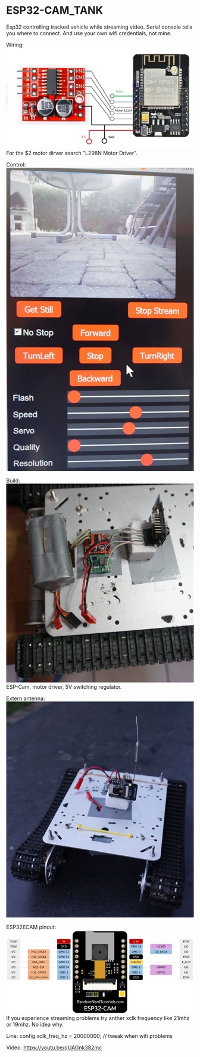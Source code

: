 # ESP32-CAM_TANK

Esp32 controlling tracked vehicle while streaming video.
Serial console tells you where to connect. And use your own wifi credentials, not mine.

Wiring:
![esp32cam.jpg](esp32cam.jpg "Wiring")
For the $2 motor dirver search "L298N Motor Driver".

Control:
![DSC02367.jpg](DSC02367.jpg "Control")

Build:
![DSC02365.jpg](DSC02365.jpg "Build")
ESP-Cam, motor driver, 5V switching regulator.

Extern antenna:
![DSC02372.jpg](DSC02372.jpg "extant")

ESP32£CAM pinout:
![ESP32-CAM-pinout-new.png](ESP32-CAM-pinout-new.png "pinout")
If you experience streaming problems try anther xclk frequency like 21mhz or 19mhz. No idea why.

Line: config.xclk_freq_hz = 20000000; // tweak when wifi problems

Video:
https://youtu.be/qUAGnk382mc
